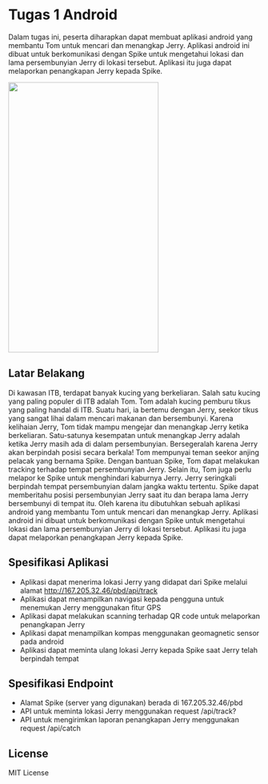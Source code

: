 

# Tugas 1 Android

Dalam tugas ini, peserta diharapkan dapat membuat aplikasi android yang membantu Tom untuk mencari dan menangkap Jerry. Aplikasi android ini dibuat untuk berkomunikasi dengan Spike untuk mengetahui lokasi dan lama persembunyian Jerry di lokasi tersebut. Aplikasi itu juga dapat melaporkan penangkapan Jerry kepada Spike.

<img src="https://raw.githubusercontent.com/luthfihm/IF3111-Tugas-1-Android/master/Screenshot.jpg" width=300px height=540px />

## Latar Belakang

  Di  kawasan  ITB,  terdapat  banyak  kucing  yang  berkeliaran.  Salah  satu  kucing  yang  paling 
populer di ITB adalah Tom. Tom adalah kucing pemburu tikus yang paling handal di ITB. Suatu 
hari,  ia  bertemu  dengan  Jerry,  seekor  tikus  yang  sangat  lihai  dalam  mencari  makanan  dan 
bersembunyi. Karena kelihaian Jerry, Tom tidak mampu mengejar dan menangkap Jerry ketika 
berkeliaran. Satu-satunya kesempatan untuk menangkap Jerry adalah ketika Jerry masih ada di 
dalam persembunyian. Bersegeralah karena Jerry akan berpindah posisi secara berkala!
  Tom  mempunyai  teman  seekor  anjing  pelacak yang  bernama  Spike.  Dengan  bantuan  Spike, 
Tom  dapat  melakukan  tracking  terhadap  tempat  persembunyian  Jerry.  Selain  itu,  Tom  juga 
perlu  melapor ke  Spike untuk menghindari kaburnya  Jerry.  Jerry  seringkali  berpindah  tempat 
persembunyian dalam jangka waktu tertentu. Spike dapat memberitahu posisi persembunyian 
Jerry saat itu dan berapa lama Jerry bersembunyi di tempat itu.
  Oleh karena itu dibutuhkan sebuah aplikasi android  yang  membantu Tom untuk mencari dan menangkap Jerry. Aplikasi android ini dibuat untuk berkomunikasi dengan Spike untuk mengetahui lokasi dan lama persembunyian Jerry di lokasi tersebut.  Aplikasi itu juga dapat melaporkan penangkapan Jerry kepada Spike.

## Spesifikasi Aplikasi

- Aplikasi dapat menerima lokasi Jerry yang didapat dari Spike melalui alamat http://167.205.32.46/pbd/api/track
- Aplikasi dapat menampilkan navigasi kepada pengguna untuk menemukan Jerry menggunakan fitur GPS
- Aplikasi dapat melakukan scanning terhadap QR code untuk melaporkan penangkapan Jerry
- Aplikasi dapat menampilkan kompas menggunakan geomagnetic sensor pada android
- Aplikasi dapat meminta ulang lokasi Jerry kepada Spike saat Jerry telah berpindah tempat

## Spesifikasi Endpoint

- Alamat Spike (server yang digunakan) berada di 167.205.32.46/pbd
- API untuk meminta lokasi Jerry menggunakan request /api/track?<NIM>
- API untuk mengirimkan laporan penangkapan Jerry menggunakan request /api/catch

## License

MIT License
